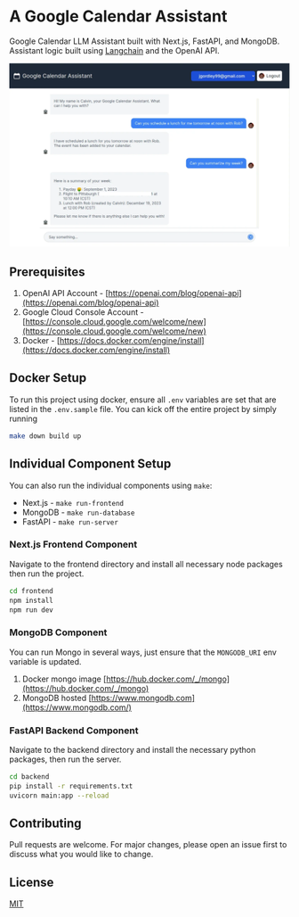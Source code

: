 # A Google Calendar Assistant

Google Calendar LLM Assistant built with Next.js, FastAPI, and MongoDB. Assistant logic built using [Langchain](https://www.langchain.com/) and the OpenAI API. 

![Calvin Homepage](/screenshots/calvin.png)


## Prerequisites
1. OpenAI API Account - [https://openai.com/blog/openai-api](https://openai.com/blog/openai-api)
2. Google Cloud Console Account - [https://console.cloud.google.com/welcome/new](https://console.cloud.google.com/welcome/new)
3. Docker - [https://docs.docker.com/engine/install](https://docs.docker.com/engine/install)

## Docker Setup

To run this project using docker, ensure all `.env` variables are set that are listed in the `.env.sample` file. You can kick off the entire project by simply running

```bash
make down build up
```

## Individual Component Setup

You can also run the individual components using `make`:
- Next.js - `make run-frontend`
- MongoDB - `make run-database`
- FastAPI - `make run-server`

### Next.js Frontend Component

Navigate to the frontend directory and install all necessary node packages then run the project.

```bash
cd frontend
npm install
npm run dev
```

### MongoDB Component
You can run Mongo in several ways, just ensure that the `MONGODB_URI` env variable is updated.
1. Docker mongo image [https://hub.docker.com/_/mongo](https://hub.docker.com/_/mongo)
2. MongoDB hosted [https://www.mongodb.com](https://www.mongodb.com/)

### FastAPI Backend Component

Navigate to the backend directory and install the necessary python packages, then run the server.

```bash
cd backend
pip install -r requirements.txt
uvicorn main:app --reload
```

## Contributing

Pull requests are welcome. For major changes, please open an issue first
to discuss what you would like to change.

## License

[MIT](https://choosealicense.com/licenses/mit/)